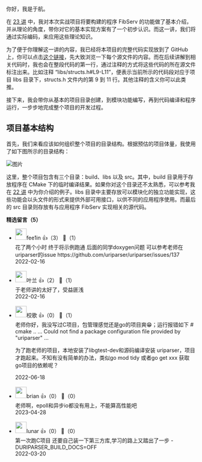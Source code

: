 你好，我是于航。

在 [23 讲](https://time.geekbang.org/column/article/486342) 中，我对本次实战项目将要构建的程序 FibServ 的功能做了基本介绍，并从理论的角度，带你对它的基本实现方案有了一个初步认识。而这一讲，我们将通过实际编码，来应用这些理论知识。

为了便于你理解这一讲的内容，我已经将本项目的完整代码实现放到了 GitHub 上，你可以点击[这个链接](https://github.com/Becavalier/tiny-http-echo-server/tree/geektime)，先大致浏览一下每个源文件的内容。而在后续讲解到相关代码时，我也会在整段代码的第一行，通过注释的方式将这些代码的所在源文件标注出来。比如注释 “libs/structs.h#L9-L11”，便表示当前所示的代码段对应于项目 libs 目录下，structs.h 文件内的第 9 到 11 行。其他注释的含义你可以此类推。

接下来，我会带你从基本的项目目录创建，到模块功能编写，再到代码编译和程序运行，一步步地完成整个项目的开发过程。

## 项目基本结构

首先，我们来看应该如何组织整个项目的目录结构。根据预估的项目体量，我使用了如下图所示的目录结构：

![图片](https://static001.geekbang.org/resource/image/f9/8c/f9fcf00722c6b785052f1yyd8d27aa8c.png?wh=760x616)

这里，整个项目包含有三个目录：build、libs 以及 src。其中，build 目录用于存放程序在 CMake 下的临时编译结果。如果你对这个目录还不太熟悉，可以参考我在 [22 讲](https://time.geekbang.org/column/article/485191) 中为你介绍的例子。libs 目录中主要存放可以模块化的独立功能实现，这些功能会以头文件的形式来提供外部可用接口，以供不同的应用程序使用。而最后的 src 目录则存放有与应用程序 FibServ 实现相关的源代码。
<div><strong>精选留言（5）</strong></div><ul>
<li><img src="https://static001.geekbang.org/account/avatar/00/11/2f/5c/e6e27476.jpg" width="30px"><span>fee1in</span> 👍（3） 💬（1）<div>花了两个小时 终于将示例跑通 后面的同学doxygen问题 可以参考老师在uriparser的issue https:&#47;&#47;github.com&#47;uriparser&#47;uriparser&#47;issues&#47;137</div>2022-02-16</li><br/><li><img src="https://static001.geekbang.org/account/avatar/00/18/fa/46/ef3b85a6.jpg" width="30px"><span>叶兰</span> 👍（2） 💬（1）<div>于老师讲的太好了，受益匪浅</div>2022-02-16</li><br/><li><img src="https://static001.geekbang.org/account/avatar/00/1f/59/d3/696b1702.jpg" width="30px"><span>校歌</span> 👍（0） 💬（1）<div>老师你好，我没写过C项目，包管理感觉还是go的项目爽😁；运行报错如下
# cmake ..  
...
Could not find a package configuration file provided by &quot;uriparser&quot;
... 

为了跑老师的项目，本地安装了libgtest-dev和源码编译安装 uriparser，项目才跑起来。不知有没有简单的办法，类似go mod tidy 或者go get xxx 获取go项目的依赖呢？</div>2022-06-18</li><br/><li><img src="https://static001.geekbang.org/account/avatar/00/11/0b/6f/68cd0614.jpg" width="30px"><span>brian</span> 👍（0） 💬（0）<div>老师啊，epoll和异步io都没有用上，不能算高性能吧</div>2023-04-28</li><br/><li><img src="https://static001.geekbang.org/account/avatar/00/12/43/cf/118c4ef5.jpg" width="30px"><span>lunar</span> 👍（0） 💬（0）<div>第一次跑C项目 还要自己装一下第三方库,学习的路上又踏出了一步 -DURIPARSER_BUILD_DOCS=OFF</div>2022-03-20</li><br/>
</ul>